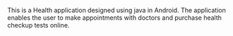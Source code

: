 This is a Health application designed using java in Android. The application enables the user to make appointments with doctors and purchase health checkup tests online.
